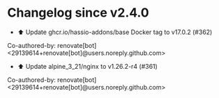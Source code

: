 # Changelog since v2.4.0
- ⬆️ Update ghcr.io/hassio-addons/base Docker tag to v17.0.2 (#362)

Co-authored-by: renovate[bot] <29139614+renovate[bot]@users.noreply.github.com> 
- ⬆️ Update alpine_3_21/nginx to v1.26.2-r4 (#361)

Co-authored-by: renovate[bot] <29139614+renovate[bot]@users.noreply.github.com> 
